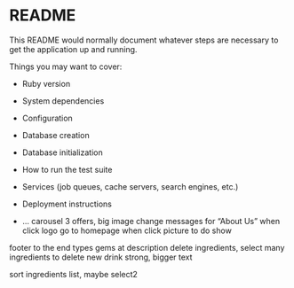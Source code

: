 # README

This README would normally document whatever steps are necessary to get the
application up and running.

Things you may want to cover:

* Ruby version

* System dependencies

* Configuration

* Database creation

* Database initialization

* How to run the test suite

* Services (job queues, cache servers, search engines, etc.)

* Deployment instructions

* ...
carousel 3 offers, big image
change messages for “About Us”
when click logo go to homepage
when click picture to do show

footer to the end
types gems at description
delete ingredients, select many ingredients to delete
new drink strong, bigger text

sort ingredients list, maybe select2
